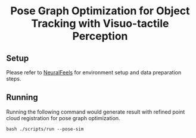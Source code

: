 <h1 align="center">
      Pose Graph Optimization for Object Tracking with Visuo-tactile Perception <br/></h1>
</h1>

## Setup
Please refer to [NeuralFeels](https://github.com/facebookresearch/neuralfeels) for environment setup and data preparation steps.

## Running
Running the following command would generate result with refined point cloud registration for pose graph optimization.
```
bash ./scripts/run --pose-sim
```
